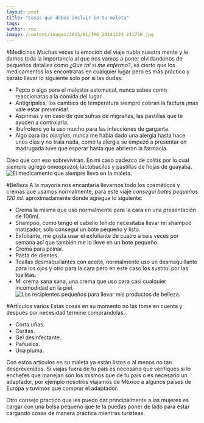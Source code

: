 ```yaml
---
layout: post
title: "Cosas que debes incluir en tu maleta"
tags: 
author: rox
image: /content/images/2015/01/IMG_20141223_211750.jpg
---
```

#Medicinas
Muchas veces la emoción del viaje nubla nuestra mente y le damos toda la importancia al que nos vamos a poner olvidandonos de pequeños detalles como *¿Que tal si me enfermo?*, es cierto que los medicamentos los encontraras en cualquier lugar pero es más práctico y barato llevar lo siguiente solo por si las dudas:

* Pepto o algo para el malestar estomacal, nunca sabes como reaccionaras a la comida del lugar.
* Antigripales, los cambios de temperatura siempre cobran la factura ¡más vale estar prevenida!.
* Aspirinas y en caso de que sufras de migrañas, las pastillas que te ayuden a controlarla.
* Ibufrofeno yo la uso mucho para las infecciones de garganta.
* Algo para las *alergias*, nunca me había dado una alergia hasta hace unos días y no traía nada, como la alergia se empezó a presentar en madrugada tuve que esperar hasta que abrieran la farmacia.

Creo que con eso sobrevivirán. En mi caso padezco de colitis por lo cual siempre agregó omeoprazol, lactobacilos y pastillas de hojas de guayaba.
![El medicamento que siempre llevo en la maleta.](/content/images/2014/12/IMG_20141223_211646.jpg)

#Belleza
A la mayoría nos encantaría llevarnos todo los cosméticos y cremas que usamos normalmente, para este viaje *conseguí botes pequeños 120 ml.* aproximadamente donde agregue lo siguiente:

* Crema la misma que uso normalmente para la cara en una presentación de 100ml.
* Shampoo, como tengo el cabello teñido necesitaba llevar mi shampoo matizador, solo conseguí un bote pequeño y listo.
* Exfoliante, me gusta usar el exfoliante de cuatro a seis veces por semana así que también me lo lleve en un bote pequeño.
* Crema para peinar.
* Pasta de dientes.
* Toallas desmaquillantes con aceité, normalmente uso un desmaquillante para los ojos y otro para la cara pero en este caso los sustituí por las toallitas.
* Mi crema sana sana, una crema que uso para casi cualquier incomodidad en la piel.
![Los recipientes pequeños para llevar mis productos de belleza.](/content/images/2014/12/IMG_20141223_211750.jpg)

#ArtÍculos varios
Estas cosas en su momento no las tome en cuenta y después por necesidad termine comprandolas.

* Corta uñas.
* Curitas.
* Gel desinfectante.
* Pañuelos.
* Una pluma.

Con estos artículos en su maleta ya están listos o al menos no tan desprevenidos. Si viajas fuera de tu país es necesario que verifiques si lo enchefes que manejan son los mismos que de tu país o es necesario un adaptador, por ejemplo nosotros viajamos de México a algunos países de Europa y tuvimos que comprar el adaptador.

Otro consejo practico que les puedo dar principalmente a las mujeres es cargar con una bolsa pequeño que te la puedas poner de lado para estar cargando cosas de manera práctica mientras turisteas.